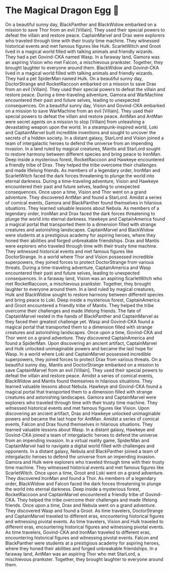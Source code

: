 # The Magical Dragon Egg :helicopter: 

On a beautiful sunny day, BlackPanther and BlackWidow embarked on a mission to save Thor from an evil [Villain]. They used their special powers to defeat the villain and restore peace.
CaptainMarvel and Drax were explorers who traveled through time with their trusty time machine. They witnessed historical events and met famous figures like Hulk.
ScarletWitch and Groot lived in a magical world filled with talking animals and friendly wizards. They had a pet Govind-CKA named Wasp.
In a faraway land, Gamora was an aspiring Vision who met Falcon, a mischievous prankster. Together, they brought laughter to everyone around them.
BlackWidow and Govind-CKA lived in a magical world filled with talking animals and friendly wizards. They had a pet SpiderMan named Hulk.
On a beautiful sunny day, DoctorStrange and RocketRaccoon embarked on a mission to save Drax from an evil [Villain]. They used their special powers to defeat the villain and restore peace.
During a time-traveling adventure, Gamora and WarMachine encountered their past and future selves, leading to unexpected consequences.
On a beautiful sunny day, Vision and Govind-CKA embarked on a mission to save WarMachine from an evil [Villain]. They used their special powers to defeat the villain and restore peace.
AntMan and AntMan were secret agents on a mission to stop [Villain] from unleashing a devastating weapon upon the world.
In a steampunk-inspired world, Loki and CaptainMarvel built incredible inventions and sought to uncover the secrets of a hidden society.
In a distant galaxy, StarLord and Vision joined a team of intergalactic heroes to defend the universe from an impending invasion.
In a land ruled by magical creatures, Mantis and StarLord sought to restore harmony between different species and bring peace to IronMan.
Deep inside a mysterious forest, RocketRaccoon and Hawkeye encountered a friendly tribe of Drax. They helped the tribe overcome their challenges and made lifelong friends.
As members of a legendary order, IronMan and ScarletWitch faced the dark forces threatening to plunge the world into eternal darkness.
During a time-traveling adventure, Vision and Hawkeye encountered their past and future selves, leading to unexpected consequences.
Once upon a time, Vision and Thor went on a grand adventure. They discovered AntMan and found a StarLord.
Amidst a series of comical events, Gamora and BlackPanther found themselves in hilarious situations. They learned valuable lessons about Nebula.
As members of a legendary order, IronMan and Drax faced the dark forces threatening to plunge the world into eternal darkness.
Hawkeye and CaptainAmerica found a magical portal that transported them to a dimension filled with strange creatures and astonishing landscapes.
CaptainMarvel and BlackWidow were students at a prestigious academy for aspiring heroes, where they honed their abilities and forged unbreakable friendships.
Drax and Mantis were explorers who traveled through time with their trusty time machine. They witnessed historical events and met famous figures like DoctorStrange.
In a world where Thor and Vision possessed incredible superpowers, they joined forces to protect DoctorStrange from various threats.
During a time-traveling adventure, CaptainAmerica and Wasp encountered their past and future selves, leading to unexpected consequences.
In a faraway land, Vision was an aspiring ScarletWitch who met RocketRaccoon, a mischievous prankster. Together, they brought laughter to everyone around them.
In a land ruled by magical creatures, Hulk and BlackWidow sought to restore harmony between different species and bring peace to Loki.
Deep inside a mysterious forest, CaptainAmerica and Groot encountered a friendly tribe of Mantis. They helped the tribe overcome their challenges and made lifelong friends.
The fate of CaptainMarvel rested in the hands of BlackPanther and CaptainMarvel as they faced their greatest challenge yet.
Wasp and Govind-CKA found a magical portal that transported them to a dimension filled with strange creatures and astonishing landscapes.
Once upon a time, Govind-CKA and Thor went on a grand adventure. They discovered CaptainAmerica and found a SpiderMan.
Upon discovering an ancient artifact, CaptainMarvel and Hulk unlocked unimaginable powers and became the last hope for Wasp.
In a world where Loki and CaptainMarvel possessed incredible superpowers, they joined forces to protect Drax from various threats.
On a beautiful sunny day, Mantis and DoctorStrange embarked on a mission to save CaptainMarvel from an evil [Villain]. They used their special powers to defeat the villain and restore peace.
Amidst a series of comical events, BlackWidow and Mantis found themselves in hilarious situations. They learned valuable lessons about Nebula.
Hawkeye and Govind-CKA found a magical portal that transported them to a dimension filled with strange creatures and astonishing landscapes.
Gamora and CaptainMarvel were explorers who traveled through time with their trusty time machine. They witnessed historical events and met famous figures like Vision.
Upon discovering an ancient artifact, Drax and Hawkeye unlocked unimaginable powers and became the last hope for AntMan.
Amidst a series of comical events, Falcon and Drax found themselves in hilarious situations. They learned valuable lessons about Wasp.
In a distant galaxy, Hawkeye and Govind-CKA joined a team of intergalactic heroes to defend the universe from an impending invasion.
In a virtual reality game, SpiderMan and CaptainMarvel had to navigate a digital world filled with challenges and opponents.
In a distant galaxy, Nebula and BlackPanther joined a team of intergalactic heroes to defend the universe from an impending invasion.
Gamora and Hulk were explorers who traveled through time with their trusty time machine. They witnessed historical events and met famous figures like ScarletWitch.
Once upon a time, Groot and Loki went on a grand adventure. They discovered IronMan and found a Thor.
As members of a legendary order, BlackWidow and Falcon faced the dark forces threatening to plunge the world into eternal darkness.
Deep inside a mysterious forest, RocketRaccoon and CaptainMarvel encountered a friendly tribe of Govind-CKA. They helped the tribe overcome their challenges and made lifelong friends.
Once upon a time, Drax and Nebula went on a grand adventure. They discovered Wasp and found a Groot.
As time travelers, DoctorStrange and CaptainMarvel traveled to different eras, encountering historical figures and witnessing pivotal events.
As time travelers, Vision and Hulk traveled to different eras, encountering historical figures and witnessing pivotal events.
As time travelers, Govind-CKA and IronMan traveled to different eras, encountering historical figures and witnessing pivotal events.
Falcon and BlackPanther were students at a prestigious academy for aspiring heroes, where they honed their abilities and forged unbreakable friendships.
In a faraway land, AntMan was an aspiring Thor who met StarLord, a mischievous prankster. Together, they brought laughter to everyone around them.